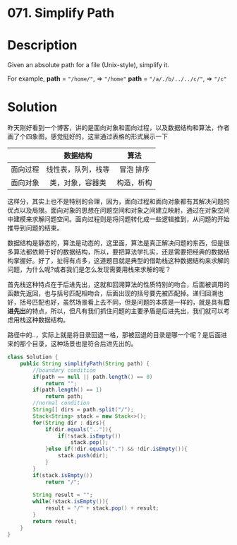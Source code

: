# 071. Simplify Path

# Description

Given an absolute path for a file (Unix-style), simplify it.

For example,
**path** = `"/home/"`, => `"/home"`
**path** = `"/a/./b/../../c/"`, => `"/c"`

# Solution

昨天刚好看到一个博客，讲的是面向对象和面向过程，以及数据结构和算法，作者画了个四象图，感觉挺好的，这里通过表格的形式展示一下

|      |   数据结构    |  算法   |
| ---- | :-------: | :---: |
| 面向过程 | 线性表，队列，栈等 | 冒泡 排序 |
| 面向对象 | 类，对象，容器类  | 构造，析构 |

这样分，其实上也不是特别的合理，因为，面向过程和面向对象都有其解决问题的优点以及局限。面向对象的思想在问题空间和对象之间建立映射，通过在对象空间中建模来求解问题空间。面向过程则是将问题转化成一些逻辑推到，从问题的开始推导到问题的结束。

数据结构是静态的，算法是动态的，这里面，算法是真正解决问题的东西，但是很多算法都依赖于好的数据结构，所以，要把算法学扎实，还是需要把经典的数据结构掌握好。好了，扯得有点多，这道题目就是典型的借助栈这种数据结构来求解的问题，为什么呢?或者我们是怎么发现需要用栈来求解的呢？

首先栈这种特点在于后进先出，这就和回溯算法的性质特别的吻合，后面被调用的函数先返回，也与括号匹配相吻合，后面出现的括号要先被匹配掉。递归回溯也好，括号匹配也好，虽然场景看上去不同，但是问题的本质是一样的，就是具有**后进先出**的特点，所以，但凡有我们抓住问题的主要矛盾是后进先出，我们就可以考虑用栈这种数据结构。

路径中的..，实际上就是将目录回退一格，那被回退的目录是哪一个呢？是后面进来的那个目录，这种场景也是符合后进先出的。

```java
class Solution {
    public String simplifyPath(String path) {
        //boundary condition
        if(path == null || path.length() == 0)
            return "";
        if(path.length() == 1)
            return path;
        //normal condition
        String[] dirs = path.split("/");
        Stack<String> stack = new Stack<>();
        for(String dir : dirs){
            if(dir.equals("..")){
                if(!stack.isEmpty())
                    stack.pop();
            }else if(!dir.equals(".") && !dir.isEmpty()){
                stack.push(dir);
            }
        }
        if(stack.isEmpty())
            return "/";
        
        String result = "";
        while(!stack.isEmpty()){
            result = "/" + stack.pop() + result;
        }
        return result;
    }
}
```

